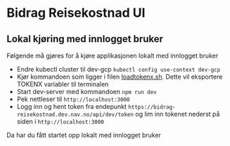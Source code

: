 # Bidrag Reisekostnad UI


## Lokal kjøring med innlogget bruker
Følgende må gjøres for å kjøre applikasjonen lokalt med innlogget bruker
* Endre kubectl cluster til dev-gcp ``kubectl config use-context dev-gcp``
* Kjør kommandoen som ligger i filen [loadtokenx.sh](loadtokenx.sh). Dette vil eksportere TOKENX variabler til terminalen
* Start dev-server med kommandoen ``npm run dev``
* Pek nettleser til ``http://localhost:3000``
* Logg inn og hent token fra endepunkt ``https://bidrag-reisekostnad.dev.nav.no/api/dev/token`` og lim inn tokenet nederst på siden i ``http://localhost:3000``

Da har du fått startet opp lokalt med innlogget bruker
